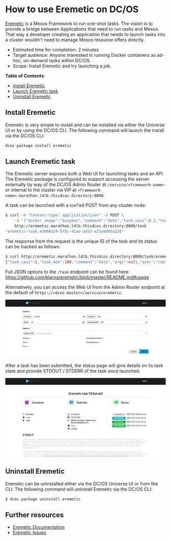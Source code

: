 # How to use Eremetic on DC/OS

[Eremetic](https://github.com/klarna/eremetic) is a Mesos Framework to run one-shot tasks. The vision is to provide a
bridge between Applications that need to run tasks and Mesos. That way a developer creating an application that needs
to launch tasks into a cluster wouldn't need to manage Mesos resource offers directly.

- Estimated time for completion: 2 minutes
- Target audience: Anyone interested in running Docker containers as ad-hoc, on-demand tasks within DC/OS.
- Scope: Install Eremetic and try launching a job.

**Table of Contents**:

- [Install Eremetic](#install-eremetic)
- [Launch Eremetic task](#launch-eremetic-task)
- [Uninstall Eremetic](#uninstall-eremetic)

## Install Eremetic

Eremetic is very simple to install and can be installed via either the Universe UI or by using the DC/OS CLI. The
following command will launch the install via the DC/OS CLI:

```bash
dcos package install eremetic
```

## Launch Eremetic task

The Eremetic server exposes both a Web UI for launching tasks and an API. The Eremetic package is configured to support
accessing the server externally by way of the DC/OS Admin Router at `/service/<framework-name>` or internal to the
cluster via VIP at `<framework-name>.marathon.l4lb.thisdcos.directory:8000`.

A task can be launched with a curl'ed POST from any cluster node:

```bash
$ curl -H "Content-type: application/json" -X POST \
    -d '{"docker_image":"busybox","command":"date","task_cpus":0.1,"task_mem":100}' \
    http://eremetic.marathon.l4lb.thisdcos.directory:8000/task
"eremetic-task.4d068a24-57bc-41ae-ad53-e21e8d05a22d"
```

The response from the request is the unique ID of the task and its status can be tracked as follows:

```bash
$ curl http://eremetic.marathon.l4lb.thisdcos.directory:8000/task/eremetic-task.4d068a24-57bc-41ae-ad53-e21e8d05a22d
{"task_cpus":1,"task_mem":100,"command":"date","args":null,"user":"root","env":null,"masked_env":null,...}
```

Full JSON options to the `/task` endpoint can be found here:
https://github.com/klarna/eremetic/blob/master/README.md#usage

Alternatively, you can access the Web UI from the Admin Router endpoint at the default of
`https://<dcos-master>/service/eremetic`.

![Eremetic Task UI](img/task-launch-ui.jpg)

After a task has been submitted, the status page will give details on its task state and provide STDOUT / STDERR of
the task once launched.

![Eremetic Task Status UI](img/task-status-ui.jpg)

## Uninstall Eremetic

Eremetic can be uninstalled either via the DC/OS Universe UI or from the CLI. The following command will uninstall
Eremetic via the DC/OS CLI:

```bash
$ dcos package uninstall eremetic
```

## Further resources

- [Eremetic Documentation](https://github.com/klarna/eremetic#usage)
- [Eremetic Issues](https://github.com/klarna/eremetic/issues)
